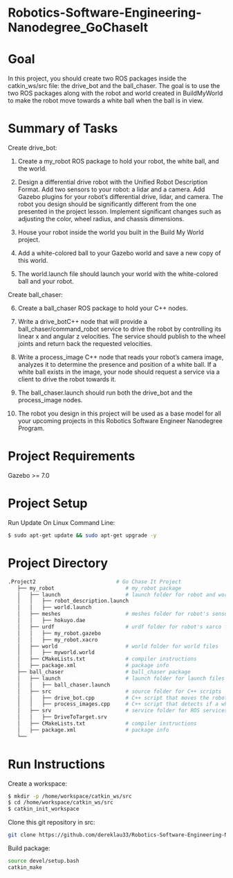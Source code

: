 # Robotics-Software-Engineering-Nanodegree_GoChaseIt

# Goal
In this project, you should create two ROS packages inside the catkin_ws/src file: the drive_bot and the ball_chaser. The goal is to use the two ROS packages along with the robot and world created in BuildMyWorld to make the robot move towards a white ball when the ball is in view. 

# Summary of Tasks
Create drive_bot:  
1. Create a my_robot ROS package to hold your robot, the white ball, and the world.  

2. Design a differential drive robot with the Unified Robot Description Format. Add two sensors to your robot: a lidar and a camera. Add Gazebo plugins for your robot’s differential drive, lidar, and camera. The robot you design should be significantly different from the one presented in the project lesson. Implement significant changes such as adjusting the color, wheel radius, and chassis dimensions.  

3. House your robot inside the world you built in the Build My World project.  

4. Add a white-colored ball to your Gazebo world and save a new copy of this world.  

5. The world.launch file should launch your world with the white-colored ball and your robot.  

Create ball_chaser:  

6. Create a ball_chaser ROS package to hold your C++ nodes.  

7. Write a drive_botC++ node that will provide a ball_chaser/command_robot service to drive the robot by controlling its linear x and angular z velocities. The service should publish to the wheel joints and return back the requested velocities.  

8. Write a process_image C++ node that reads your robot’s camera image, analyzes it to determine the presence and position of a white ball. If a white ball exists in the image, your node should request a service via a client to drive the robot towards it.  

9. The ball_chaser.launch should run both the drive_bot and the process_image nodes.  

10. The robot you design in this project will be used as a base model for all your upcoming projects in this Robotics Software Engineer Nanodegree Program.  

# Project Requirements
Gazebo >= 7.0  

# Project Setup
Run Update On Linux Command Line:   
```bash
$ sudo apt-get update && sudo apt-get upgrade -y
```  


# Project Directory
 ```bash
.Project2                          # Go Chase It Project
    ├── my_robot                       # my_robot package                   
    │   ├── launch                     # launch folder for robot and world launch files   
    │   │   ├── robot_description.launch
    │   │   ├── world.launch
    │   ├── meshes                     # meshes folder for robot's sensors
    │   │   ├── hokuyo.dae
    │   ├── urdf                       # urdf folder for robot's xarco files
    │   │   ├── my_robot.gazebo
    │   │   ├── my_robot.xacro
    │   ├── world                      # world folder for world files
    │   │   ├── myworld.world
    │   ├── CMakeLists.txt             # compiler instructions
    │   ├── package.xml                # package info
    ├── ball_chaser                    # ball_chaser package                   
    │   ├── launch                     # launch folder for launch files   
    │   │   ├── ball_chaser.launch
    │   ├── src                        # source folder for C++ scripts
    │   │   ├── drive_bot.cpp          # C++ script that moves the robot
    │   │   ├── process_images.cpp     # C++ script that detects if a white ball is in sight
    │   ├── srv                        # service folder for ROS services
    │   │   ├── DriveToTarget.srv
    │   ├── CMakeLists.txt             # compiler instructions
    │   ├── package.xml                # package info                  
    └──                                  
```

# Run Instructions
Create a workspace:    
```bash
$ mkdir -p /home/workspace/catkin_ws/src
$ cd /home/workspace/catkin_ws/src
$ catkin_init_workspace
```   

Clone this git repository in src:    
```bash
git clone https://github.com/dereklau33/Robotics-Software-Engineering-Nanodegree_GoChaseIt.git
```  

Build package:  
```bash
source devel/setup.bash
catkin_make
```
